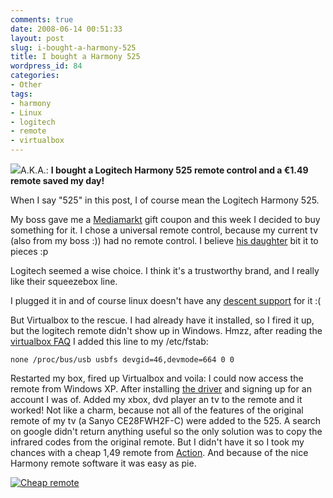 ```yaml
---
comments: true
date: 2008-06-14 00:51:33
layout: post
slug: i-bought-a-harmony-525
title: I bought a Harmony 525
wordpress_id: 84
categories:
- Other
tags:
- harmony
- Linux
- logitech
- remote
- virtualbox
---
```


[![](/images/uploads/2008/06/logitech_harmony_remote_525-300x231.jpg)](/images/uploads/2008/06/logitech_harmony_remote_525.jpg)A.K.A.: **I bought a Logitech Harmony 525 remote control and a €1.49 remote saved my day!**


When I say "525" in this post, I of course mean the Logitech Harmony 525.


My boss gave me a [Mediamarkt](http://www.mediamarkt.nl) gift coupon and this week I decided to buy something for it. I chose a universal remote control, because my current tv (also from my boss :)) had no remote control. I believe [his daughter](http://www.chayah.nl) bit it to pieces :p

Logitech seemed a wise choice. I think it's a trustworthy brand, and I really like their squeezebox line.

I plugged it in and of course linux doesn't have any [descent support](http://www.phildev.net/phil/blog/index.php?title=writing_a_linux_driver_for_harmony_remot&more=1&c=1&tb=1&pb=1) for it :(

But Virtualbox to the rescue. I had already have it installed, so I fired it up, but the logitech remote didn't show up in Windows. Hmzz, after reading the [virtualbox FAQ](http://www.virtualbox.org/wiki/User_FAQ) I added this line to my /etc/fstab:

```
none /proc/bus/usb usbfs devgid=46,devmode=664 0 0
```

Restarted my box, fired up Virtualbox and voila: I could now access the remote from Windows XP. After installing [the driver](http://www.logitech.com/index.cfm/440/371&cl=nl,nl?osid=1) and signing up for an account I was of. Added my xbox, dvd player an tv to the remote and it worked! Not like a charm, because not all of the features of the original remote of my tv (a Sanyo CE28FWH2F-C) were added to the 525. A search on google didn't return anything useful so the only solution was to copy the infrared codes from the original remote. But I didn't have it so I took my chances with a cheap 1,49 remote from [Action](http://www.action.nl). And because of the nice Harmony remote software it was easy as pie.

[![Cheap remote](/images/uploads/2008/06/cheap_remote-300x192.jpg)](/images/uploads/2008/06/cheap_remote.jpg)
